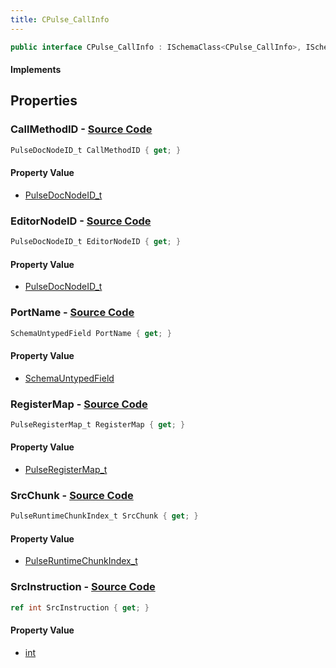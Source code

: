 ```yaml
---
title: CPulse_CallInfo
---
```


```csharp
public interface CPulse_CallInfo : ISchemaClass<CPulse_CallInfo>, ISchemaField, ISchemaClass, INativeHandle
```

#### Implements

## Properties

### **CallMethodID** - [Source Code](https://github.com/swiftly-solution/swiftlys2/blob/main/managed/src/SwiftlyS2.Generated/Schemas/Interfaces/CPulse_CallInfo.cs#L23)

```csharp
PulseDocNodeID_t CallMethodID { get; }
```

#### Property Value

- [PulseDocNodeID_t](/docs/api/shared/schemadefinitions/pulsedocnodeid_t)

### **EditorNodeID** - [Source Code](https://github.com/swiftly-solution/swiftlys2/blob/main/managed/src/SwiftlyS2.Generated/Schemas/Interfaces/CPulse_CallInfo.cs#L19)

```csharp
PulseDocNodeID_t EditorNodeID { get; }
```

#### Property Value

- [PulseDocNodeID_t](/docs/api/shared/schemadefinitions/pulsedocnodeid_t)

### **PortName** - [Source Code](https://github.com/swiftly-solution/swiftlys2/blob/main/managed/src/SwiftlyS2.Generated/Schemas/Interfaces/CPulse_CallInfo.cs#L17)

```csharp
SchemaUntypedField PortName { get; }
```

#### Property Value

- [SchemaUntypedField](/docs/api/shared/schemas/schemauntypedfield)

### **RegisterMap** - [Source Code](https://github.com/swiftly-solution/swiftlys2/blob/main/managed/src/SwiftlyS2.Generated/Schemas/Interfaces/CPulse_CallInfo.cs#L21)

```csharp
PulseRegisterMap_t RegisterMap { get; }
```

#### Property Value

- [PulseRegisterMap_t](/docs/api/shared/schemadefinitions/pulseregistermap_t)

### **SrcChunk** - [Source Code](https://github.com/swiftly-solution/swiftlys2/blob/main/managed/src/SwiftlyS2.Generated/Schemas/Interfaces/CPulse_CallInfo.cs#L25)

```csharp
PulseRuntimeChunkIndex_t SrcChunk { get; }
```

#### Property Value

- [PulseRuntimeChunkIndex_t](/docs/api/shared/schemadefinitions/pulseruntimechunkindex_t)

### **SrcInstruction** - [Source Code](https://github.com/swiftly-solution/swiftlys2/blob/main/managed/src/SwiftlyS2.Generated/Schemas/Interfaces/CPulse_CallInfo.cs#L27)

```csharp
ref int SrcInstruction { get; }
```

#### Property Value

- [int](https://learn.microsoft.com/dotnet/api/system.int32)

